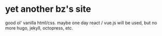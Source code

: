# yet another bz's site

good ol' vanilla html/css. maybe one day react / vue.js will be used, but no more hugo, jekyll, octopress, etc.
